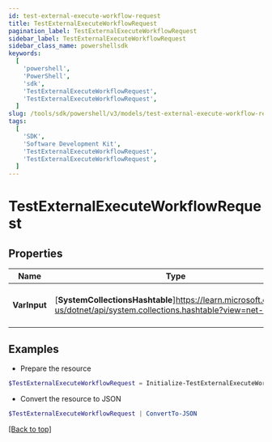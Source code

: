 ```yaml
---
id: test-external-execute-workflow-request
title: TestExternalExecuteWorkflowRequest
pagination_label: TestExternalExecuteWorkflowRequest
sidebar_label: TestExternalExecuteWorkflowRequest
sidebar_class_name: powershellsdk
keywords:
  [
    'powershell',
    'PowerShell',
    'sdk',
    'TestExternalExecuteWorkflowRequest',
    'TestExternalExecuteWorkflowRequest',
  ]
slug: /tools/sdk/powershell/v3/models/test-external-execute-workflow-request
tags:
  [
    'SDK',
    'Software Development Kit',
    'TestExternalExecuteWorkflowRequest',
    'TestExternalExecuteWorkflowRequest',
  ]
---
```


# TestExternalExecuteWorkflowRequest

## Properties

| Name | Type | Description | Notes |
| --- | --- | --- | --- |
| **VarInput** | [**SystemCollectionsHashtable**]https://learn.microsoft.com/en-us/dotnet/api/system.collections.hashtable?view=net-9.0 | The test input for the workflow | [optional] |

## Examples

- Prepare the resource

```powershell
$TestExternalExecuteWorkflowRequest = Initialize-TestExternalExecuteWorkflowRequest  -VarInput {test=hello world}
```

- Convert the resource to JSON

```powershell
$TestExternalExecuteWorkflowRequest | ConvertTo-JSON
```

[[Back to top]](#)

